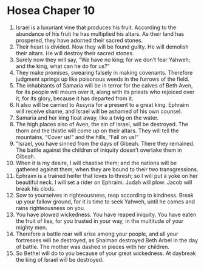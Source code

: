 ﻿
# Hosea Chaper 10
1. Israel is a luxuriant vine that produces his fruit. According to the abundance of his fruit he has multiplied his altars. As their land has prospered, they have adorned their sacred stones. 
2. Their heart is divided. Now they will be found guilty. He will demolish their altars. He will destroy their sacred stones. 
3. Surely now they will say, “We have no king; for we don’t fear Yahweh; and the king, what can he do for us?” 
4. They make promises, swearing falsely in making covenants. Therefore judgment springs up like poisonous weeds in the furrows of the field. 
5. The inhabitants of Samaria will be in terror for the calves of Beth Aven, for its people will mourn over it, along with its priests who rejoiced over it, for its glory, because it has departed from it. 
6. It also will be carried to Assyria for a present to a great king. Ephraim will receive shame, and Israel will be ashamed of his own counsel. 
7. Samaria and her king float away, like a twig on the water. 
8. The high places also of Aven, the sin of Israel, will be destroyed. The thorn and the thistle will come up on their altars. They will tell the mountains, “Cover us!” and the hills, “Fall on us!” 
9. “Israel, you have sinned from the days of Gibeah. There they remained. The battle against the children of iniquity doesn’t overtake them in Gibeah. 
10. When it is my desire, I will chastise them; and the nations will be gathered against them, when they are bound to their two transgressions. 
11. Ephraim is a trained heifer that loves to thresh; so I will put a yoke on her beautiful neck. I will set a rider on Ephraim. Judah will plow. Jacob will break his clods. 
12. Sow to yourselves in righteousness, reap according to kindness. Break up your fallow ground, for it is time to seek Yahweh, until he comes and rains righteousness on you. 
13. You have plowed wickedness. You have reaped iniquity. You have eaten the fruit of lies, for you trusted in your way, in the multitude of your mighty men. 
14. Therefore a battle roar will arise among your people, and all your fortresses will be destroyed, as Shalman destroyed Beth Arbel in the day of battle. The mother was dashed in pieces with her children. 
15. So Bethel will do to you because of your great wickedness. At daybreak the king of Israel will be destroyed. 
